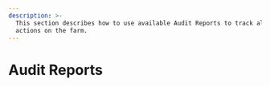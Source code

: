 ```yaml
---
description: >-
  This section describes how to use available Audit Reports to track all audit
  actions on the farm.
---
```


# Audit Reports

